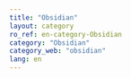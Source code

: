 ```yaml
---
title: "Obsidian"
layout: category
ro_ref: en-category-Obsidian
category: "Obsidian"
category_web: "obsidian"
lang: en
---
```

